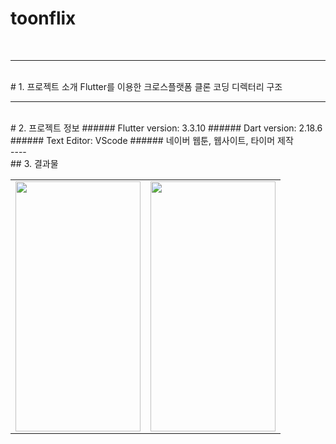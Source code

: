 
# toonflix
<br/>

------
<br/>
# 1.   프로젝트 소개
Flutter를 이용한 크로스플랫폼 클론 코딩
디렉터리 구조
<br/>

------
<br/>
# 2.  프로젝트 정보
###### Flutter version: 3.3.10
###### Dart version: 2.18.6
###### Text Editor: VScode
###### 네이버 웹툰, 웹사이트, 타이머 제작  
<br/>
----
<br/>
## 3. 결과물
<table>
  <tr>
    <td>  <img src = "https://user-images.githubusercontent.com/96710732/212257183-767c80fc-9f3d-410f-8968-c13e7a01e5eb.png" width="200" height="400"/> </td><td> <img align="center" src = "https://user-images.githubusercontent.com/96710732/212273475-9fe37763-7bb0-4dc2-8a8b-6d4b627e2df9.png" width="200" height="400"/></td>
  <tr>
</table>
<br/>


